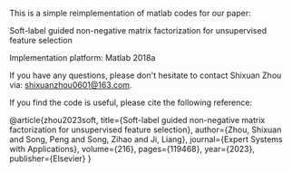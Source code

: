 This is a simple reimplementation of matlab codes for our paper:

Soft-label guided non-negative matrix factorization for unsupervised feature selection

Implementation platform: Matlab 2018a

If you have any questions, please don't hesitate to contact Shixuan Zhou via: shixuanzhou0601@163.com.

If you find the code is useful, please cite the following reference:

@article{zhou2023soft,
  title={Soft-label guided non-negative matrix factorization for unsupervised feature selection},
  author={Zhou, Shixuan and Song, Peng and Song, Zihao and Ji, Liang},
  journal={Expert Systems with Applications},
  volume={216},
  pages={119468},
  year={2023},
  publisher={Elsevier}
}
